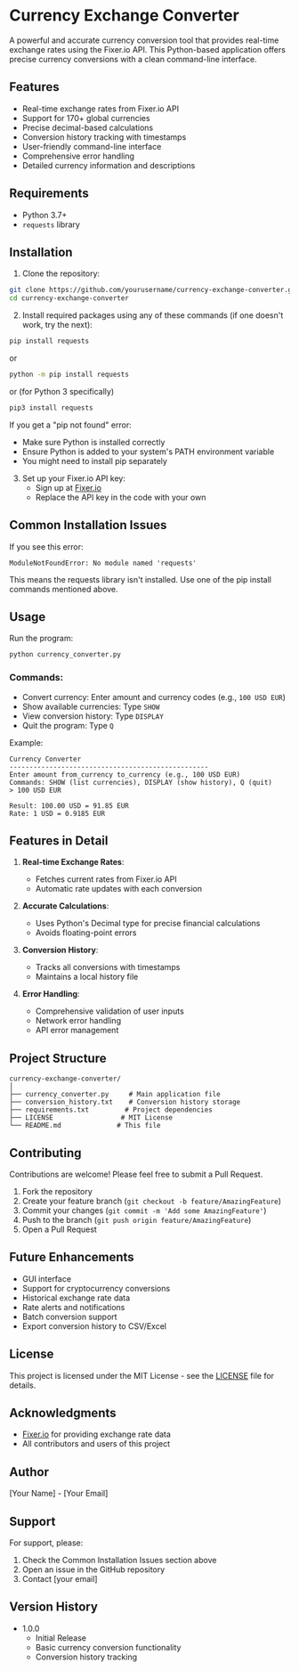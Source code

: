 # Currency Exchange Converter

A powerful and accurate currency conversion tool that provides real-time exchange rates using the Fixer.io API. This Python-based application offers precise currency conversions with a clean command-line interface.

## Features

- Real-time exchange rates from Fixer.io API
- Support for 170+ global currencies
- Precise decimal-based calculations
- Conversion history tracking with timestamps
- User-friendly command-line interface
- Comprehensive error handling
- Detailed currency information and descriptions

## Requirements

- Python 3.7+
- `requests` library

## Installation

1. Clone the repository:
```bash
git clone https://github.com/yourusername/currency-exchange-converter.git
cd currency-exchange-converter
```

2. Install required packages using any of these commands (if one doesn't work, try the next):
```bash
pip install requests
```
or
```bash
python -m pip install requests
```
or (for Python 3 specifically)
```bash
pip3 install requests
```

If you get a "pip not found" error:
- Make sure Python is installed correctly
- Ensure Python is added to your system's PATH environment variable
- You might need to install pip separately

3. Set up your Fixer.io API key:
   - Sign up at [Fixer.io](https://fixer.io/)
   - Replace the API key in the code with your own

## Common Installation Issues

If you see this error:
```
ModuleNotFoundError: No module named 'requests'
```
This means the requests library isn't installed. Use one of the pip install commands mentioned above.

## Usage

Run the program:
```bash
python currency_converter.py
```

### Commands:
- Convert currency: Enter amount and currency codes (e.g., `100 USD EUR`)
- Show available currencies: Type `SHOW`
- View conversion history: Type `DISPLAY`
- Quit the program: Type `Q`

Example:
```
Currency Converter
--------------------------------------------------
Enter amount from_currency to_currency (e.g., 100 USD EUR)
Commands: SHOW (list currencies), DISPLAY (show history), Q (quit)
> 100 USD EUR

Result: 100.00 USD = 91.85 EUR
Rate: 1 USD = 0.9185 EUR
```

## Features in Detail

1. **Real-time Exchange Rates**: 
   - Fetches current rates from Fixer.io API
   - Automatic rate updates with each conversion

2. **Accurate Calculations**: 
   - Uses Python's Decimal type for precise financial calculations
   - Avoids floating-point errors

3. **Conversion History**: 
   - Tracks all conversions with timestamps
   - Maintains a local history file

4. **Error Handling**: 
   - Comprehensive validation of user inputs
   - Network error handling
   - API error management

## Project Structure

```
currency-exchange-converter/
│
├── currency_converter.py     # Main application file
├── conversion_history.txt    # Conversion history storage
├── requirements.txt         # Project dependencies
├── LICENSE                 # MIT License
└── README.md              # This file
```

## Contributing

Contributions are welcome! Please feel free to submit a Pull Request.

1. Fork the repository
2. Create your feature branch (`git checkout -b feature/AmazingFeature`)
3. Commit your changes (`git commit -m 'Add some AmazingFeature'`)
4. Push to the branch (`git push origin feature/AmazingFeature`)
5. Open a Pull Request

## Future Enhancements

- GUI interface
- Support for cryptocurrency conversions
- Historical exchange rate data
- Rate alerts and notifications
- Batch conversion support
- Export conversion history to CSV/Excel

## License

This project is licensed under the MIT License - see the [LICENSE](LICENSE) file for details.

## Acknowledgments

- [Fixer.io](https://fixer.io/) for providing exchange rate data
- All contributors and users of this project

## Author

[Your Name] - [Your Email]

## Support

For support, please:
1. Check the Common Installation Issues section above
2. Open an issue in the GitHub repository
3. Contact [your email]

## Version History

- 1.0.0
    - Initial Release
    - Basic currency conversion functionality
    - Conversion history tracking
